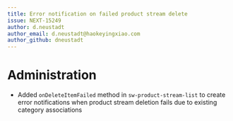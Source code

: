 ```yaml
---
title: Error notification on failed product stream delete
issue: NEXT-15249
author: d.neustadt
author_email: d.neustadt@haokeyingxiao.com 
author_github: dneustadt
---
```

# Administration
* Added `onDeleteItemFailed` method in `sw-product-stream-list` to create error notifications when product stream deletion fails due to existing category associations
